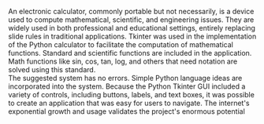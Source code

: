 An electronic calculator, commonly portable but not necessarily, is a device used to compute mathematical, scientific, and engineering issues. 
They are widely used in both professional and educational settings, entirely replacing slide rules in traditional applications. 
Tkinter was used in the implementation of the Python calculator to facilitate the computation of mathematical functions.
Standard and scientific functions are included in the application. Math functions like sin, cos, tan, log, and others that need  notation are solved using this standard.  
The suggested system has no errors. Simple Python language ideas are incorporated into the system.
Because the Python Tkinter GUI included a variety of controls, including buttons, labels, and text boxes, it was possible to create an application that was easy for users to navigate. 
The internet's exponential growth and usage validates the project's enormous potential

